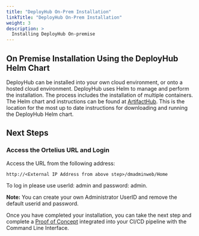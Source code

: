 ```yaml
---
title: "DeployHub On-Prem Installation"
linkTitle: "DeployHub On-Prem Installation"
weight: 3
description: >
  Installing DeployHub On-premise
---
```


## On Premise Installation Using the DeployHub Helm Chart

DeployHub can be installed into your own cloud environment, or onto a hosted cloud environment.  DeployHub uses Helm to manage and perform the installation. The process includes the installation of multiple containers. The Helm chart and instructions can be found at [ArtifactHub](https://artifacthub.io/packages/helm/deployhub/deployhub). This is the location for the most up to date instructions for downloading and running the DeployHub Helm chart.

## Next Steps


### Access the Ortelius URL and Login
Access the URL from the following address:
```
http://<External IP Address from above step>/dmadminweb/Home
```
To log in please use userId: admin and password: admin. 

**Note:**
You can create your own Administrator UserID and remove the default userid and password.

Once you have completed your installation, you can take the next step and complete a [Proof of Concept](https://www.deployhub.com/docs/DeployHub-General-POC.pdf) integrated into your CI/CD pipeline with the Command Line Interface.
